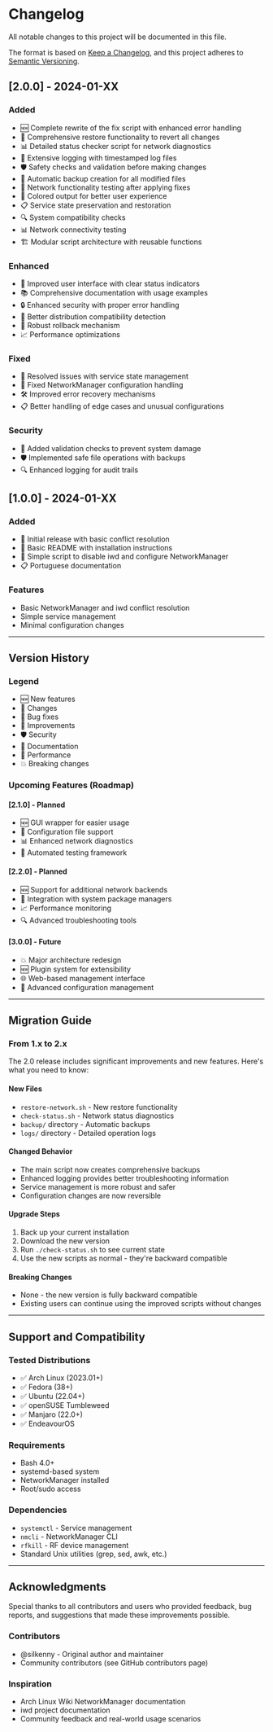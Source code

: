# Changelog

All notable changes to this project will be documented in this file.

The format is based on [Keep a Changelog](https://keepachangelog.com/en/1.0.0/),
and this project adheres to [Semantic Versioning](https://semver.org/spec/v2.0.0.html).

## [2.0.0] - 2024-01-XX

### Added
- 🆕 Complete rewrite of the fix script with enhanced error handling
- 🔄 Comprehensive restore functionality to revert all changes
- 📊 Detailed status checker script for network diagnostics
- 📝 Extensive logging with timestamped log files
- 🛡️ Safety checks and validation before making changes
- 🔧 Automatic backup creation for all modified files
- 🧪 Network functionality testing after applying fixes
- 🎨 Colored output for better user experience
- 📋 Service state preservation and restoration
- 🔍 System compatibility checks
- 📊 Network connectivity testing
- 🏗️ Modular script architecture with reusable functions

### Enhanced
- 🚀 Improved user interface with clear status indicators
- 📚 Comprehensive documentation with usage examples
- 🔒 Enhanced security with proper error handling
- 🧩 Better distribution compatibility detection
- 🔄 Robust rollback mechanism
- 📈 Performance optimizations

### Fixed
- 🐛 Resolved issues with service state management
- 🔧 Fixed NetworkManager configuration handling
- 🛠️ Improved error recovery mechanisms
- 📋 Better handling of edge cases and unusual configurations

### Security
- 🔐 Added validation checks to prevent system damage
- 🛡️ Implemented safe file operations with backups
- 🔍 Enhanced logging for audit trails

## [1.0.0] - 2024-01-XX

### Added
- 🎯 Initial release with basic conflict resolution
- 📝 Basic README with installation instructions
- 🔧 Simple script to disable iwd and configure NetworkManager
- 📋 Portuguese documentation

### Features
- Basic NetworkManager and iwd conflict resolution
- Simple service management
- Minimal configuration changes

---

## Version History

### Legend
- 🆕 New features
- 🔄 Changes
- 🐛 Bug fixes
- 🔧 Improvements
- 🛡️ Security
- 📝 Documentation
- 🚀 Performance
- 💥 Breaking changes

### Upcoming Features (Roadmap)

#### [2.1.0] - Planned
- 🆕 GUI wrapper for easier usage
- 🔧 Configuration file support
- 📊 Enhanced network diagnostics
- 🧪 Automated testing framework

#### [2.2.0] - Planned  
- 🆕 Support for additional network backends
- 🔄 Integration with system package managers
- 📈 Performance monitoring
- 🔍 Advanced troubleshooting tools

#### [3.0.0] - Future
- 💥 Major architecture redesign
- 🆕 Plugin system for extensibility
- 🌐 Web-based management interface
- 🔧 Advanced configuration management

---

## Migration Guide

### From 1.x to 2.x

The 2.0 release includes significant improvements and new features. Here's what you need to know:

#### New Files
- `restore-network.sh` - New restore functionality
- `check-status.sh` - Network status diagnostics
- `backup/` directory - Automatic backups
- `logs/` directory - Detailed operation logs

#### Changed Behavior
- The main script now creates comprehensive backups
- Enhanced logging provides better troubleshooting information
- Service management is more robust and safer
- Configuration changes are now reversible

#### Upgrade Steps
1. Back up your current installation
2. Download the new version
3. Run `./check-status.sh` to see current state
4. Use the new scripts as normal - they're backward compatible

#### Breaking Changes
- None - the new version is fully backward compatible
- Existing users can continue using the improved scripts without changes

---

## Support and Compatibility

### Tested Distributions
- ✅ Arch Linux (2023.01+)
- ✅ Fedora (38+)
- ✅ Ubuntu (22.04+)
- ✅ openSUSE Tumbleweed
- ✅ Manjaro (22.0+)
- ✅ EndeavourOS

### Requirements
- Bash 4.0+
- systemd-based system
- NetworkManager installed
- Root/sudo access

### Dependencies
- `systemctl` - Service management
- `nmcli` - NetworkManager CLI
- `rfkill` - RF device management
- Standard Unix utilities (grep, sed, awk, etc.)

---

## Acknowledgments

Special thanks to all contributors and users who provided feedback, bug reports, and suggestions that made these improvements possible.

### Contributors
- @silkenny - Original author and maintainer
- Community contributors (see GitHub contributors page)

### Inspiration
- Arch Linux Wiki NetworkManager documentation
- iwd project documentation
- Community feedback and real-world usage scenarios
